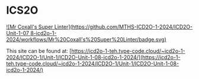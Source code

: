 # ICS2O

[![Mr Coxall's Super Linter](https://github.com/MTHS-ICD2O-1-2024/ICD2O-Unit-1-07
8-icd2o-1-2024/workflows/Mr%20Coxall's%20Super%20Linter/badge.svg)](https://github.com/MTHS-ICD2O-1-2024/ICD2O-Unit-1-08-icd2o-1-2024/actions)

This site can be found at: [https://icd2o-1-teh.type-code.cloud/~icd2o-1-2024/ICD2O-1/Unit-1/ICD2O-Unit-1-08-icd2o-1-2024/](https://icd2o-1-teh.type-code.cloud/~icd2o-1-2024/ICD2O-1/Unit-1/ICD2O-Unit-1-08-icd2o-1-2024/)
